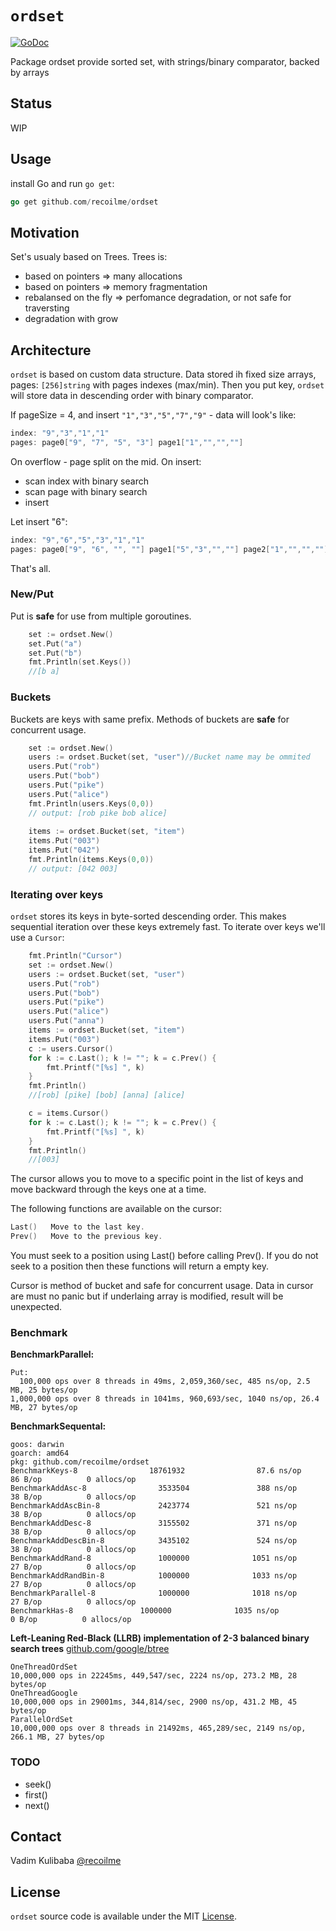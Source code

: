 # `ordset`

[![GoDoc](https://godoc.org/github.com/recoilme/ordset?status.svg)](https://godoc.org/github.com/recoilme/ordset)

Package ordset provide sorted set, with strings/binary comparator, backed by arrays

## Status

WIP

## Usage

install Go and run ```go get```:

```go
go get github.com/recoilme/ordset
```

## Motivation

Set's usualy based on Trees. Trees is:

- based on pointers => many allocations
- based on pointers => memory fragmentation
- rebalansed on the fly => perfomance degradation, or not safe for traversting
- degradation with grow

## Architecture

`ordset` is based on custom data structure. Data stored ih fixed size arrays, pages: ```[256]string``` with pages indexes (max/min). Then you put key, `ordset` will store data in descending order with binary comparator.

If pageSize = 4, and insert ```"1","3","5","7","9"``` -  data will look's like:

```go
index: "9","3","1","1"
pages: page0["9", "7", "5", "3"] page1["1","","",""]
```

On overflow - page split on the mid.
On insert: 
 - scan index with binary search
 - scan page with binary search
 - insert

Let insert "6":

```go
index: "9","6","5","3","1","1"
pages: page0["9", "6", "", ""] page1["5","3","",""] page2["1","","",""]
```

That's all. 

### New/Put

Put is **safe** for use from multiple goroutines.

```go
	set := ordset.New()
	set.Put("a")
	set.Put("b")
	fmt.Println(set.Keys())
	//[b a]
```

### Buckets

Buckets are keys with same prefix. Methods of buckets are **safe** for concurrent usage.

```go
	set := ordset.New()
	users := ordset.Bucket(set, "user")//Bucket name may be ommited
	users.Put("rob")
	users.Put("bob")
	users.Put("pike")
	users.Put("alice")
	fmt.Println(users.Keys(0,0))
	// output: [rob pike bob alice]
    
	items := ordset.Bucket(set, "item")
	items.Put("003")
	items.Put("042")
	fmt.Println(items.Keys(0,0))
	// output: [042 003]
```

### Iterating over keys

`ordset` stores its keys in byte-sorted descending order. This makes sequential iteration over these keys extremely fast. To iterate over keys we'll use a `Cursor`:

```go
	fmt.Println("Cursor")
	set := ordset.New()
	users := ordset.Bucket(set, "user")
	users.Put("rob")
	users.Put("bob")
	users.Put("pike")
	users.Put("alice")
	users.Put("anna")
	items := ordset.Bucket(set, "item")
	items.Put("003")
	c := users.Cursor()
	for k := c.Last(); k != ""; k = c.Prev() {
		fmt.Printf("[%s] ", k)
	}
	fmt.Println()
	//[rob] [pike] [bob] [anna] [alice]

	c = items.Cursor()
	for k := c.Last(); k != ""; k = c.Prev() {
		fmt.Printf("[%s] ", k)
	}
	fmt.Println()
	//[003]
```

The cursor allows you to move to a specific point in the list of keys and move backward through the keys one at a time.

The following functions are available on the cursor:

```go
Last()   Move to the last key.
Prev()   Move to the previous key.
```

You must seek to a position using Last() before calling Prev(). If you do not seek to a position then these functions will return a empty key.

Cursor is method of bucket and safe for concurrent usage. Data in cursor are must no panic but if underlaing array is modified, result will be unexpected.

### Benchmark

**BenchmarkParallel:**
```
Put: 
  100,000 ops over 8 threads in 49ms, 2,059,360/sec, 485 ns/op, 2.5 MB, 25 bytes/op
1,000,000 ops over 8 threads in 1041ms, 960,693/sec, 1040 ns/op, 26.4 MB, 27 bytes/op
```

**BenchmarkSequental:**
```
goos: darwin
goarch: amd64
pkg: github.com/recoilme/ordset
BenchmarkKeys-8                18761932                87.6 ns/op            86 B/op          0 allocs/op
BenchmarkAddAsc-8                3533504               388 ns/op              38 B/op          0 allocs/op
BenchmarkAddAscBin-8             2423774               521 ns/op              38 B/op          0 allocs/op
BenchmarkAddDesc-8               3155502               371 ns/op              38 B/op          0 allocs/op
BenchmarkAddDescBin-8            3435102               524 ns/op              38 B/op          0 allocs/op
BenchmarkAddRand-8               1000000              1051 ns/op              27 B/op          0 allocs/op
BenchmarkAddRandBin-8            1000000              1033 ns/op              27 B/op          0 allocs/op
BenchmarkParallel-8              1000000              1018 ns/op              27 B/op          0 allocs/op
BenchmarkHas-8           	 1000000              1035 ns/op               0 B/op          0 allocs/op
```

**Left-Leaning Red-Black (LLRB) implementation of 2-3 balanced binary search trees**
[github.com/google/btree](github.com/google/btree)

```
OneThreadOrdSet
10,000,000 ops in 22245ms, 449,547/sec, 2224 ns/op, 273.2 MB, 28 bytes/op
OneThreadGoogle
10,000,000 ops in 29001ms, 344,814/sec, 2900 ns/op, 431.2 MB, 45 bytes/op
ParallelOrdSet
10,000,000 ops over 8 threads in 21492ms, 465,289/sec, 2149 ns/op, 266.1 MB, 27 bytes/op
```

### TODO

 - seek()
 - first()
 - next()

## Contact

Vadim Kulibaba [@recoilme](http://t.me/recoilme)

## License

`ordset` source code is available under the MIT [License](/LICENSE).
